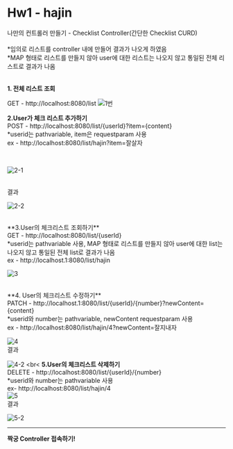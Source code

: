 # **Hw1 - hajin**  
나만의 컨트롤러 만들기 - Checklist Controller(간단한 Checklist CURD) 
<br><br>
*임의로 리스트를 controller 내에 만들어 결과가 나오게 하였음 
<br>
*MAP 형태로 리스트를 만들지 않아 user에 대한 리스트는 나오지 않고 통일된 전체 리스트로 결과가 나옴
<br><br>

**1. 전체 리스트 조회**<br>

GET - http://localhost:8080/list
![1번](https://github.com/user-attachments/assets/76e526c7-2289-49df-992d-90609024d8c2)
<br>

**2.User가 체크 리스트 추가하기** <br>
POST - http://localhost:8080/list/{userId}?item={content}
<br>*userid는 pathvariable, item은 requestparam 사용
<br>ex - http://localhost:8080/list/hajin?item=잘살자

<br>

![2-1](https://github.com/user-attachments/assets/4757045a-1156-4f56-93e0-4e619d83ee03)

<br>
결과<br>

![2-2](https://github.com/user-attachments/assets/d019b14b-0a97-497d-a82a-9c2407805e88)


<br>
**3.User의 체크리스트 조회하기**
<br>GET - http://localhost:8080/list/{userId}
<br>*userid는 pathvariable 사용, MAP 형태로 리스트를 만들지 않아 user에 대한 list는 나오지 않고 통일된 전체 list로 결과가 나옴
<br>ex - http://localhost.1:8080/list/hajin
<br>

![3](https://github.com/user-attachments/assets/4ae3efba-6a15-4b4a-b938-6825f16c0a96)

<br>
**4. User의 체크리스트 수정하기**
<br>PATCH - http://localhost.1:8080/list/{userId}/{number}?newContent={content}
<br>*userid와 number는 pathvariable, newContent requestparam 사용
<br>ex - http://localhost:8080/list/hajin/4?newContent=잘지내자
<br>

![4](https://github.com/user-attachments/assets/65b9dee2-e6ea-4f00-8a44-7dd2e271de18)
<br>
결과<br>

![4-2](https://github.com/user-attachments/assets/87265214-d4d0-4aeb-a618-b38412ce4855)
<br<
**5.User의 체크리스트 삭제하기**
<br>DELETE - http://localhost:8080/list/{userId}/{number}
<br>*userid와 number는 pathvariable 사용
<br>ex- http://localhost:8080/list/hajin/4
<br>
![5](https://github.com/user-attachments/assets/f72a48b9-d6ca-4765-9f70-c1e633fdba5a)
<br>
결과<br>

![5-2](https://github.com/user-attachments/assets/a7d1ae0f-51fb-4b34-8519-ce4956ede03e)
<br>

---
**짝궁 Controller 접속하기!**
